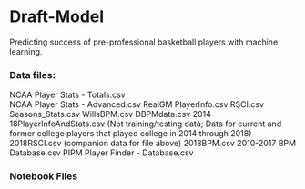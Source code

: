 # Draft-Model
Predicting success of pre-professional basketball players with machine learning.

### Data files:
NCAA Player Stats - Totals.csv  
NCAA Player Stats - Advanced.csv
RealGM PlayerInfo.csv
RSCI.csv
Seasons_Stats.csv
WillsBPM.csv
DBPMdata.csv
2014-18PlayerInfoAndStats.csv (Not training/testing data; Data for current and former college players that played college in 2014 through 2018)
2018RSCI.csv (companion data for file above)
2018BPM.csv
2010-2017 BPM Database.csv
PIPM Player Finder - Database.csv

### Notebook Files

